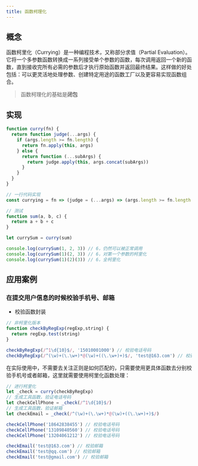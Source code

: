 ```yaml
---
title: 函数柯理化
---
```


## 概念

函数柯里化（Currying）是一种编程技术，又称部分求值（Partial Evaluation）。它将一个多参数函数转换成一系列接受单个参数的函数，每次调用返回一个新的函数，直到接收完所有必需的参数后才执行原始函数并返回最终结果。这样做的好处包括：可以更灵活地处理参数、创建特定用途的函数工厂以及更容易实现函数组合。

> 函数柯理化的基础是**闭包**

## 实现

```js
function curry(fn) {
  return function judge(...args) {
    if (args.length >= fn.length) {
      return fn.apply(this, args)
    } else {
      return function (...subArgs) {
        return judge.apply(this, args.concat(subArgs))
      }
    }
  }
}

// 一行代码实现
const currying = fn => (judge = (...args) => (args.length >= fn.length ? fn(...args) : (...subArgs) => judge(...args.concat(subArgs))))

// 测试
function sum(a, b, c) {
  return a + b + c
}

let currySum = curry(sum)

console.log(currySum(1, 2, 3)) // 6，仍然可以被正常调用
console.log(currySum(1)(2, 3)) // 6，对第一个参数的柯里化
console.log(currySum(1)(2)(3)) // 6，全柯里化
```

## 应用案例

### 在提交用户信息的时候校验手机号、邮箱

- 校验函数封装

```js
// 非柯里化版本
function checkByRegExp(regExp,string) {
  return regExp.test(string)
}

checkByRegExp(/^1\d{10}$/, '15010001000') // 校验电话号码
checkByRegExp(/^(\w)+(\.\w+)*@(\w)+((\.\w+)+)$/, 'test@163.com') // 校验邮箱
```

在实际使用中，不需要去关注正则是如何匹配的，只需要使用更具体函数去分别校验手机号或者邮箱，这里就需要使用柯里化函数处理：

```js
// 进行柯里化
let _check = curry(checkByRegExp)
// 生成工具函数，验证电话号码
let checkCellPhone = _check(/^1\d{10}$/)
// 生成工具函数，验证邮箱
let checkEmail = _check(/^(\w)+(\.\w+)*@(\w)+((\.\w+)+)$/)

checkCellPhone('18642838455') // 校验电话号码
checkCellPhone('13109840560') // 校验电话号码
checkCellPhone('13204061212') // 校验电话号码

checkEmail('test@163.com') // 校验邮箱
checkEmail('test@qq.com') // 校验邮箱
checkEmail('test@gmail.com') // 校验邮箱
```
